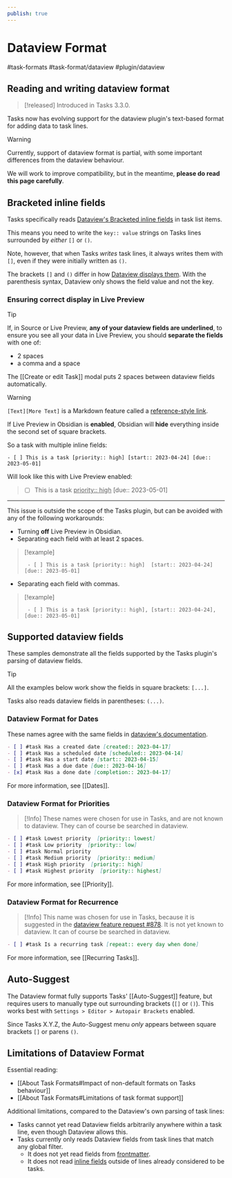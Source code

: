 ```yaml
---
publish: true
---
```


# Dataview Format

<span class="related-pages">#task-formats #task-format/dataview #plugin/dataview</span>

## Reading and writing dataview format

> [!released]
> Introduced in Tasks 3.3.0.

Tasks now has evolving support for the dataview plugin's text-based format for adding data to task lines.

> [!Warning]
> Currently, support of dataview format is partial, with some important differences from the dataview behaviour.
>
> We will work to improve compatibility, but in the meantime, **please do read this page carefully**.

## Bracketed inline fields

Tasks specifically reads [Dataview's Bracketed inline fields](https://blacksmithgu.github.io/obsidian-dataview/annotation/add-metadata/#inline-fields) in task list items.

This means you need to write the `key:: value` strings on Tasks lines surrounded by *either* `[]` or `()`.

Note, however, that when Tasks *writes* task lines, it always writes them with `[]`, even if they were initially written as `()`.

The brackets `[]` and `()` differ in how [Dataview displays them](https://blacksmithgu.github.io/obsidian-dataview/annotation/add-metadata/#inline-fields). With the parenthesis syntax, Dataview only shows the field value and not the key.

### Ensuring correct display in Live Preview

> [!tip]
> If, in Source or Live Preview, **any of your dataview fields are underlined**, to ensure you see all your data in Live Preview, you should **separate the fields** with one of:
>
> - 2 spaces
> - a comma and a space
>
> The [[Create or edit Task]] modal puts 2 spaces between dataview fields automatically.

> [!warning]
> `[Text][More Text]` is a Markdown feature called a [reference-style link](https://daringfireball.net/projects/markdown/syntax#link).
>
> If Live Preview in Obsidian is **enabled**, Obsidian will **hide** everything inside the second set of square brackets.
>
> So a task with multiple inline fields:
>
> ```text
> - [ ] This is a task [priority:: high] [start:: 2023-04-24] [due:: 2023-05-01]
> ```
>
> Will look like this with Live Preview enabled:
>
> > - [ ] This is a task <u>priority:: high</u> [due:: 2023-05-01]
>
> ---
>
> This issue is outside the scope of the Tasks plugin, but can be avoided with any of the following workarounds:
>
> - Turning **off** Live Preview in Obsidian.
> - Separating each field with at least 2 spaces.
>
> > [!example]
>   >
>   > ```text
>   >  - [ ] This is a task [priority:: high]  [start:: 2023-04-24]  [due:: 2023-05-01]
>   >  ```
>
> - Separating each field with commas.
>
> > [!example]
>   >
>   > ```text
>   >  - [ ] This is a task [priority:: high], [start:: 2023-04-24], [due:: 2023-05-01]
>   > ```

## Supported dataview fields

These samples demonstrate all the fields supported by the Tasks plugin's parsing of dataview fields.

> [!Tip]
> All the examples below work show the fields in square brackets: `[...]`.
>
> Tasks also reads dataview fields in parentheses: `(...)`.

### Dataview Format for Dates

These names agree with the same fields in [dataview's documentation](https://blacksmithgu.github.io/obsidian-dataview/annotation/metadata-tasks/#field-shorthands).

```markdown
- [ ] #task Has a created date [created:: 2023-04-17]
- [ ] #task Has a scheduled date [scheduled:: 2023-04-14]
- [ ] #task Has a start date [start:: 2023-04-15]
- [ ] #task Has a due date [due:: 2023-04-16]
- [x] #task Has a done date [completion:: 2023-04-17]
```

For more information, see [[Dates]].

### Dataview Format for Priorities

> [!Info]
> These names were chosen for use in Tasks, and are not known to dataview. They can of course be searched in dataview.

<!-- snippet: DocsSamplesForTaskFormats.test.Serializer_Priorities_dataview-snippet.approved.md -->
```md
- [ ] #task Lowest priority  [priority:: lowest]
- [ ] #task Low priority  [priority:: low]
- [ ] #task Normal priority
- [ ] #task Medium priority  [priority:: medium]
- [ ] #task High priority  [priority:: high]
- [ ] #task Highest priority  [priority:: highest]
```
<!-- endSnippet -->

For more information, see [[Priority]].

### Dataview Format for Recurrence

> [!Info]
> This name was chosen for use in Tasks, because it is suggested in the [dataview feature request #878](https://github.com/blacksmithgu/obsidian-dataview/issues/878). It is not yet known to dataview. It can of course be searched in dataview.

```markdown
- [ ] #task Is a recurring task [repeat:: every day when done]
```

For more information, see [[Recurring Tasks]].

## Auto-Suggest

The Dataview format fully supports Tasks' [[Auto-Suggest]] feature, but requires users to manually type out surrounding brackets (`[]` or `()`).  This works best with `Settings > Editor > Autopair Brackets` enabled.

Since Tasks X.Y.Z, the Auto-Suggest menu _only_ appears between square brackets `[]` or parens `()`.

## Limitations of Dataview Format

Essential reading:

- [[About Task Formats#Impact of non-default formats on Tasks behaviour]]
- [[About Task Formats#Limitations of task format support]]

Additional limitations, compared to the Dataview's own parsing of task lines:

- Tasks cannot yet read Dataview fields arbitrarily anywhere within a task line, even though Dataview allows this.
- Tasks currently only reads Dataview fields from task lines that match any global filter.
  - It does not yet read fields from [frontmatter](https://blacksmithgu.github.io/obsidian-dataview/annotation/add-metadata/#frontmatter).
  - It does not read [inline fields](https://blacksmithgu.github.io/obsidian-dataview/annotation/add-metadata/#inline-fields) outside of lines already considered to be tasks.
